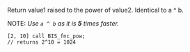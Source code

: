Return value1 raised to the power of value2. Identical to a ^ b.

NOTE: *Use `a ^ b` as it is **5** times faster.*

```sqf
[2, 10] call BIS_fnc_pow; 
// returns 2^10 = 1024
```